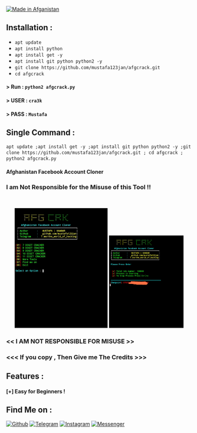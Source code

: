 <p align="left">
<a href="#"><img title="Made in Afganistan" src="https://img.shields.io/badge/MADE%20IN-AFGANISTAN-green?colorA=%23ff0000&colorB=%23017e40&style=for-the-badge"></a>
</p>


## Installation :

* `apt update`
* `apt install python`
* `apt install get -y`
* `apt install git python python2 -y`
* `git clone https://github.com/mustafa123jan/afgcrack.git`
* `cd afgcrack`

#### > Run : `python2 afgcrack.py`

#### > USER : `cra3k`
#### > PASS : `Mustafa`


## Single Command :
```
apt update ;apt install get -y ;apt install git python python2 -y ;git clone https://github.com/mustafa123jan/afgcrack.git ; cd afgcrack ; python2 afgcrack.py
```
#### Afghanistan Facebook Account Cloner
### I am Not Responsible for the Misuse of this Tool !!
<br>
<p align="center">
<img width="50%" src=".__src__/afg.png"/>
<img width="40%" src=".__src__/afg2.png"/>
</p>


### << I AM NOT RESPONSIBLE FOR MISUSE >>
### <<< If you copy , Then Give me The Credits >>>

## Features :

#### [+] Easy for Beginners !

## Find Me on :
[![Github](https://img.shields.io/badge/Github-MUSTAFA--123JAN-green?style=for-the-badge&logo=github)](https://github.com/mustafa123jan)
[![Telegram](https://img.shields.io/badge/Telegram-Mustafa0001-blue?style=for-the-badge&logo=telegram)](https://t.me/the_world_of_hacking)
[![Instagram](https://img.shields.io/badge/IG-%40mustafa.kamgar-red?style=for-the-badge&logo=instagram)](https://www.instagram.com/mustafa.kamgar)
[![Messenger](https://img.shields.io/badge/Chat-Messenger-blue?style=for-the-badge&logo=messenger)](https://m.me/mustafa.kamgar.2)
